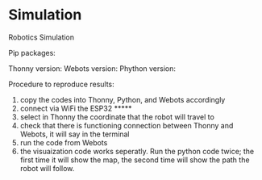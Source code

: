 # Simulation
Robotics Simulation

Pip packages: 

Thonny version:
Webots version:
Phython version:

Procedure to reproduce results:
1) copy the codes into Thonny, Python, and Webots accordingly
2) connect via WiFi the ESP32 *****
3) select in Thonny the coordinate that the robot will travel to
4) check that there is functioning connection between Thonny and Webots, it will say in the terminal
5) run the code from Webots
6) the visuaization code works seperatly. Run the python code twice; the first time it will show the map, the second time will show the path the robot will follow. 
